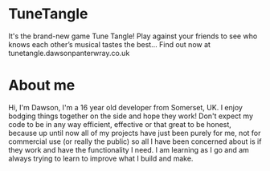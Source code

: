# TuneTangle
It's the brand-new game Tune Tangle! Play against your friends to see who knows each other’s musical tastes the best... Find out now at tunetangle.dawsonpanterwray.co.uk

# About me
Hi, I'm Dawson, I'm a 16 year old developer from Somerset, UK. I enjoy bodging things together on the side and hope they work! Don't expect my code to be in any way efficient, effective or that great to be honest, because up until now all of my projects have just been purely for me, not for commercial use (or really the public) so all I have been concerned about is if they work and have the functionality I need.
I am learning as I go and am always trying to learn to improve what I build and make.
